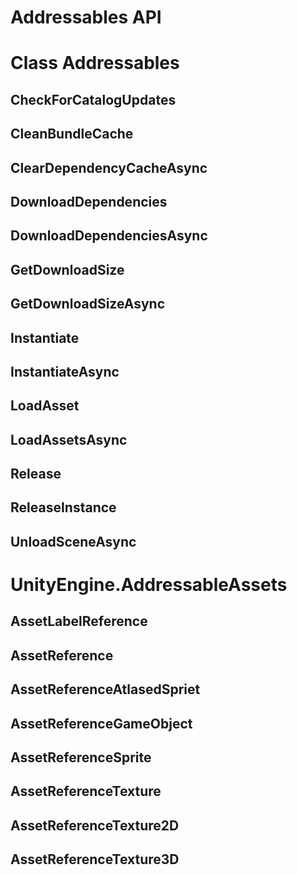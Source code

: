 # Addressables API

# Class Addressables

## CheckForCatalogUpdates

## CleanBundleCache

## ClearDependencyCacheAsync

## DownloadDependencies

## DownloadDependenciesAsync

## GetDownloadSize

## GetDownloadSizeAsync

## Instantiate

## InstantiateAsync

## LoadAsset

## LoadAssetsAsync

## Release

## ReleaseInstance

## UnloadSceneAsync

# UnityEngine.AddressableAssets

## AssetLabelReference

## AssetReference

## AssetReferenceAtlasedSpriet

## AssetReferenceGameObject

## AssetReferenceSprite

## AssetReferenceTexture

## AssetReferenceTexture2D

## AssetReferenceTexture3D


